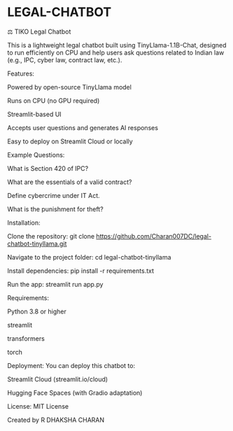 # LEGAL-CHATBOT
⚖️ TIKO Legal Chatbot

This is a lightweight legal chatbot built using TinyLlama-1.1B-Chat, designed to run efficiently on CPU and help users ask questions related to Indian law (e.g., IPC, cyber law, contract law, etc.).

Features:

Powered by open-source TinyLlama model

Runs on CPU (no GPU required)

Streamlit-based UI

Accepts user questions and generates AI responses

Easy to deploy on Streamlit Cloud or locally

Example Questions:

What is Section 420 of IPC?

What are the essentials of a valid contract?

Define cybercrime under IT Act.

What is the punishment for theft?

Installation:

Clone the repository:
git clone https://github.com/Charan007DC/legal-chatbot-tinyllama.git

Navigate to the project folder:
cd legal-chatbot-tinyllama

Install dependencies:
pip install -r requirements.txt

Run the app:
streamlit run app.py

Requirements:

Python 3.8 or higher

streamlit

transformers

torch

Deployment:
You can deploy this chatbot to:

Streamlit Cloud (streamlit.io/cloud)

Hugging Face Spaces (with Gradio adaptation)

License:
MIT License

Created by R DHAKSHA CHARAN
